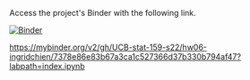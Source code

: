Access the project's Binder with the following link. 

[![Binder](https://mybinder.org/badge_logo.svg)](https://mybinder.org/v2/gh/UCB-stat-159-s22/hw06-ingridchien/7378e86e83b67a3ca1c527366d37b330b794af47?labpath=index.ipynb)

https://mybinder.org/v2/gh/UCB-stat-159-s22/hw06-ingridchien/7378e86e83b67a3ca1c527366d37b330b794af47?labpath=index.ipynb